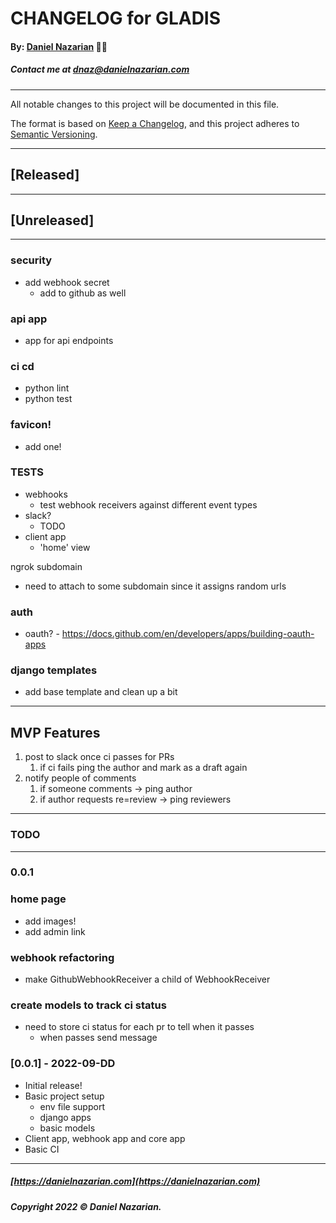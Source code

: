 # CHANGELOG for GLADIS
#### By: [Daniel Nazarian](https://danielnazarian) 🐧👹
##### Contact me at <dnaz@danielnazarian.com>

-------------------------------------------------------

All notable changes to this project will be documented in this file.

The format is based on [Keep a Changelog](https://keepachangelog.com/en/1.0.0/),
and this project adheres to [Semantic Versioning](https://semver.org/spec/v2.0.0.html).


-------------------------------------------------------

## [Released]



-------------------------------------------------------

## [Unreleased]

-----

### security
- add webhook secret
    - add to github as well


### api app
- app for api endpoints


### ci cd
- python lint
- python test


### favicon!
- add one!


### TESTS
- webhooks
    - test webhook receivers against different event types
- slack?
    - TODO
- client app
    - 'home' view

ngrok subdomain
- need to attach to some subdomain since it assigns random urls


### auth
- oauth? - https://docs.github.com/en/developers/apps/building-oauth-apps


### django templates
- add base template and clean up a bit

-----

## MVP Features
1. post to slack once ci passes for PRs
	1. if ci fails ping the author and mark as a draft again
2. notify people of comments
	1. if someone comments -> ping author
	2. if author requests re=review -> ping reviewers


-------------------------------------------------------
### TODO
----
### 0.0.1


### home page
- add images!
- add admin link


### webhook refactoring
- make GithubWebhookReceiver a child of WebhookReceiver


### create models to track ci status
- need to store ci status for each pr to tell when it passes
    - when passes send message


### [0.0.1] - 2022-09-DD
- Initial release!
- Basic project setup
    - env file support
    - django apps
    - basic models
- Client app, webhook app and core app
- Basic CI

-------------------------------------------------------

##### [https://danielnazarian.com](https://danielnazarian.com)
##### Copyright 2022 © Daniel Nazarian.